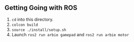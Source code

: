 
## Getting Going with ROS

1. `cd` into this directory.
2. `colcon build`
3. `source ./install/setup.sh`
4. Launch `ros2 run arbie gamepad` and `ros2 run arbie motor`
